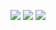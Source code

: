 ![](https://github-profile-summary-cards.vercel.app/api/cards/profile-details?username=AnveshakR&theme=github_dark)
![](https://github-profile-summary-cards.vercel.app/api/cards/repos-per-language?username=AnveshakR&theme=github_dark)
![](https://github-profile-summary-cards.vercel.app/api/cards/stats?username=AnveshakR&theme=github_dark)
